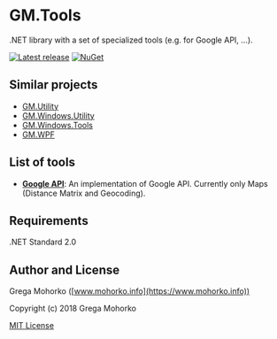 # GM.Tools
.NET library with a set of specialized tools (e.g. for Google API, ...).

[![Latest release](https://img.shields.io/github/release/GregaMohorko/GM.Tools.svg?style=flat-square)](https://github.com/GregaMohorko/GM.Tools/releases/latest)
[![NuGet](https://img.shields.io/nuget/v/GM.Tools.svg?style=flat-square)](https://www.nuget.org/packages/GM.Tools)

## Similar projects
- [GM.Utility](https://github.com/GregaMohorko/GM.Utility)
- [GM.Windows.Utility](https://github.com/GregaMohorko/GM.Windows.Utility)
- [GM.Windows.Tools](https://github.com/GregaMohorko/GM.Windows.Tools)
- [GM.WPF](https://github.com/GregaMohorko/GM.WPF)

## List of tools
- **[Google API](https://github.com/GregaMohorko/GM.Tools/wiki/Google-API)**: An implementation of Google API. Currently only Maps (Distance Matrix and Geocoding).

## Requirements
.NET Standard 2.0

## Author and License
Grega Mohorko ([www.mohorko.info](https://www.mohorko.info))

Copyright (c) 2018 Grega Mohorko

[MIT License](./LICENSE)
